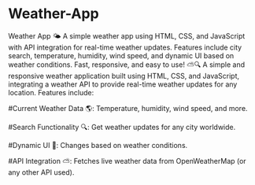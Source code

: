 # Weather-App
Weather App 🌤️ A simple weather app using HTML, CSS, and JavaScript with API integration for real-time weather updates. Features include city search, temperature, humidity, wind speed, and dynamic UI based on weather conditions. Fast, responsive, and easy to use! ⛅🔍
A simple and responsive weather application built using HTML, CSS, and JavaScript, integrating a weather API to provide real-time weather updates for any location. Features include:

#Current Weather Data 🌎: Temperature, humidity, wind speed, and more.

#Search Functionality 🔍: Get weather updates for any city worldwide.

#Dynamic UI 🎨: Changes based on weather conditions.

#API Integration ⛅: Fetches live weather data from OpenWeatherMap (or any other API used).
